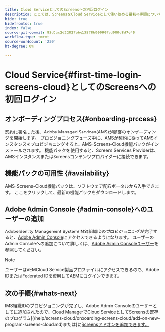 ```yaml
---
title: Cloud ServiceとしてのScreensへの初回ログイン
description: ここでは、ScreensをCloud Serviceとして使い始める最初の手順について説明します。
hide: true
hidefromtoc: true
index: false
source-git-commit: 83d2ac2d22827ebe13578b900907dd089d8d7e45
workflow-type: tm+mt
source-wordcount: '230'
ht-degree: 0%

---
```



# Cloud Service{#first-time-login-screens-cloud}としてのScreensへの初回ログイン


## オンボーディングプロセス{#onboarding-process}

契約に署名した後、Adobe Managed Services(AMS)が顧客のオンボーディングを開始します。 プロビジョニングフェーズ中に、AMSが契約に従ってAMSインスタンスをプロビジョニングすると、AMS-Screens-Cloud機能パックがインストールされます。 機能パックを使用すると、Screens Services Providerは、AMSインスタンスまたはScreensコンテンツプロバイダーに接続できます。

## 機能パックの可用性 {#availability}

AMS-Screens-Cloud機能パックは、ソフトウェア配布ポータルから入手できます。
ここをクリックして、最新の機能パックをダウンロードします。

## Adobe Admin Console {#admin-console}へのユーザーの追加

AdobeIdentity Management System(IMS)組織IDのプロビジョニングが完了すると、[Adobe Admin Console](https://adminconsole.adobe.com/)にアクセスできるようになります。 ユーザーのAdmin Consoleへの追加について詳しくは、[Adobe Admin Consoleユーザー](https://helpx.adobe.com/enterprise/admin-guide.html/enterprise/using/users.ug.html)を参照してください。

>[!NOTE]
>ユーザーはAEMCloud Service製品プロファイルにアクセスできるので、Adobe IDまたはFederated IDを使用してAEMにログインできます。

## 次の手順{#whats-next}

IMS組織IDのプロビジョニングが完了し、Adobe Admin Consoleのユーザーとしてに追加されたので、Cloud ManagerでCloud ServiceとしてScreensの既存のプログラム](/help/screens-cloud/onboarding-screens-cloud/add-on-new-program-screens-cloud.md)または[に[Screensアドオンを追加できます。](/help/screens-cloud/onboarding-screens-cloud/add-on-existing-program-screens-cloud.md)